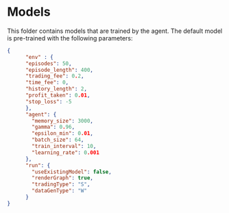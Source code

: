 # Models

This folder contains models that are trained by the agent. The default model is pre-trained with the following parameters:

```json
{
      "env" : {
      "episodes": 50,
      "episode_length": 400,
      "trading_fee": 0.2,
      "time_fee": 0,
      "history_length": 2,
      "profit_taken": 0.01,
      "stop_loss": -5
      },
      "agent": {
        "memory_size": 3000,
        "gamma": 0.96,
        "epsilon_min": 0.01,
        "batch_size": 64,
        "train_interval": 10,
        "learning_rate": 0.001
      },
      "run": {
        "useExistingModel": false,
        "renderGraph": true,
        "tradingType": "S",
        "dataGenType": "W"
      }
}
```